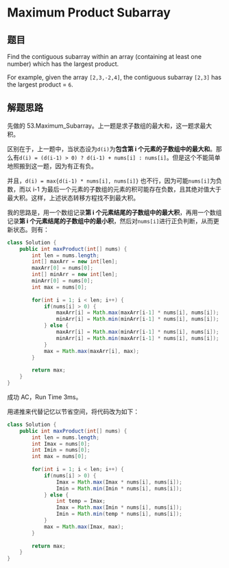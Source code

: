 # Maximum Product Subarray

## 题目

Find the contiguous subarray within an array (containing at least one number) which has the largest product.

For example, given the array `[2,3,-2,4]`,
the contiguous subarray `[2,3]` has the largest product = `6`. 

## 解题思路

先做的 53.Maximum_Subarray。上一题是求子数组的最大和，这一题求最大积。

区别在于，上一题中，当状态设为`d(i)`为**包含第 i 个元素的子数组中的最大和**。那么有`d(i) = (d(i-1) > 0) ? d(i-1) + nums[i] : nums[i]`。但是这个不能简单地照搬到这一题，因为有正有负。

并且，`d(i) = max{d(i-1) * nums[i], nums[i]}` 也不行，因为可能`nums[i]`为负数，而以 i-1 为最后一个元素的子数组的元素的积可能存在负数，且其绝对值大于最大积。这样，上述状态转移方程找不到最大积。

我的思路是，用一个数组记录**第 i 个元素结尾的子数组中的最大积**，再用一个数组记录**第 i 个元素结尾的子数组中的最小积**，然后对`nums[i]`进行正负判断，从而更新状态。则有：

```java
class Solution {
    public int maxProduct(int[] nums) {
        int len = nums.length;
        int[] maxArr = new int[len];
        maxArr[0] = nums[0];
        int[] minArr = new int[len];
        minArr[0] = nums[0];
        int max = nums[0];
        
        for(int i = 1; i < len; i++) {
            if(nums[i] > 0) {
                maxArr[i] = Math.max(maxArr[i-1] * nums[i], nums[i]);
                minArr[i] = Math.min(minArr[i-1] * nums[i], nums[i]);
            } else {
                maxArr[i] = Math.max(minArr[i-1] * nums[i], nums[i]);
                minArr[i] = Math.min(maxArr[i-1] * nums[i], nums[i]);
            }   
            max = Math.max(maxArr[i], max);
        }
        
        return max;
    }
}
```

成功 AC，Run Time 3ms。

用递推来代替记忆以节省空间，将代码改为如下：

```java
class Solution {
    public int maxProduct(int[] nums) {
        int len = nums.length;
        int Imax = nums[0];
        int Imin = nums[0];
        int max = nums[0];
        
        for(int i = 1; i < len; i++) {
            if(nums[i] > 0) {
                Imax = Math.max(Imax * nums[i], nums[i]);
                Imin = Math.min(Imin * nums[i], nums[i]);
            } else {
                int temp = Imax;
                Imax = Math.max(Imin * nums[i], nums[i]);
                Imin = Math.min(temp * nums[i], nums[i]);
            }   
            max = Math.max(Imax, max);
        }
        
        return max;
    }
}
```